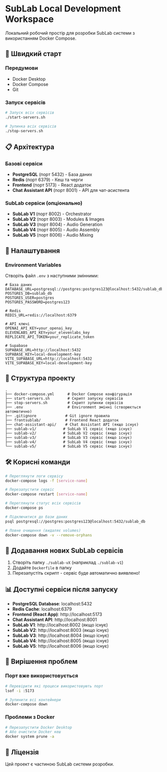 # SubLab Local Development Workspace

Локальний робочий простір для розробки SubLab системи з використанням Docker Compose.

## 🚀 Швидкий старт

### Передумови
- Docker Desktop
- Docker Compose
- Git

### Запуск сервісів

```bash
# Запуск всіх сервісів
./start-servers.sh

# Зупинка всіх сервісів
./stop-servers.sh
```

## 📋 Архітектура

### Базові сервіси
- **PostgreSQL** (порт 5432) - База даних
- **Redis** (порт 6379) - Кеш та черги
- **Frontend** (порт 5173) - React додаток
- **Chat Assistant API** (порт 8001) - API для чат-асистента

### SubLab сервіси (опціонально)
- **SubLab V1** (порт 8002) - Orchestrator
- **SubLab V2** (порт 8003) - Modules & Images
- **SubLab V3** (порт 8004) - Audio Generation
- **SubLab V4** (порт 8005) - Audio Assembly
- **SubLab V5** (порт 8006) - Audio Mixing

## 🔧 Налаштування

### Environment Variables
Створіть файл `.env` з наступними змінними:

```env
# База даних
DATABASE_URL=postgresql://postgres:postgres123@localhost:5432/sublab_db
POSTGRES_DB=sublab_db
POSTGRES_USER=postgres
POSTGRES_PASSWORD=postgres123

# Redis
REDIS_URL=redis://localhost:6379

# API ключі
OPENAI_API_KEY=your_openai_key
ELEVENLABS_API_KEY=your_elevenlabs_key
REPLICATE_API_TOKEN=your_replicate_token

# Supabase
SUPABASE_URL=http://localhost:5432
SUPABASE_KEY=local-development-key
VITE_SUPABASE_URL=http://localhost:5432
VITE_SUPABASE_KEY=local-development-key
```

## 📁 Структура проекту

```
.
├── docker-compose.yml      # Docker Compose конфігурація
├── start-servers.sh        # Скрипт запуску сервісів
├── stop-servers.sh         # Скрипт зупинки сервісів
├── .env                    # Environment змінні (створюється автоматично)
├── .gitignore             # Git ignore правила
├── frontsublab/           # Frontend React додаток
├── chat-assistant-api/    # Chat Assistant API (якщо існує)
├── sublab-v1/            # SubLab V1 сервіс (якщо існує)
├── sublab-v2/            # SubLab V2 сервіс (якщо існує)
├── sublab-v3/            # SubLab V3 сервіс (якщо існує)
├── sublab-v4/            # SubLab V4 сервіс (якщо існує)
└── sublab-v5/            # SubLab V5 сервіс (якщо існує)
```

## 🛠️ Корисні команди

```bash
# Переглянути логи сервісу
docker-compose logs -f [service-name]

# Перезапустити сервіс
docker-compose restart [service-name]

# Переглянути статус всіх сервісів
docker-compose ps

# Підключитися до бази даних
psql postgresql://postgres:postgres123@localhost:5432/sublab_db

# Повне очищення (видаляє volumes)
docker-compose down -v --remove-orphans
```

## 🔄 Додавання нових SubLab сервісів

1. Створіть папку `./sublab-vX` (наприклад `./sublab-v1`)
2. Додайте `Dockerfile` в папку
3. Перезапустіть скрипт - сервіс буде автоматично виявлено!

## 📊 Доступні сервіси після запуску

- **PostgreSQL Database**: localhost:5432
- **Redis Cache**: localhost:6379
- **Frontend (React App)**: http://localhost:5173
- **Chat Assistant API**: http://localhost:8001
- **SubLab V1**: http://localhost:8002 (якщо існує)
- **SubLab V2**: http://localhost:8003 (якщо існує)
- **SubLab V3**: http://localhost:8004 (якщо існує)
- **SubLab V4**: http://localhost:8005 (якщо існує)
- **SubLab V5**: http://localhost:8006 (якщо існує)

## 🐛 Вирішення проблем

### Порт вже використовується
```bash
# Перевірити які процеси використовують порт
lsof -i :5173

# Зупинити всі контейнери
docker-compose down
```

### Проблеми з Docker
```bash
# Перезапустити Docker Desktop
# Або очистити Docker кеш
docker system prune -a
```

## 📝 Ліцензія

Цей проект є частиною SubLab системи розробки.
